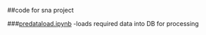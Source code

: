 ##code for sna project

###[predataload.ipynb]
	-loads required data into DB for processing


[predataload.ipynb]:http://nbviewer.ipython.org/github/nravi89/snaproject/blob/master/code/predataload.ipynb

	